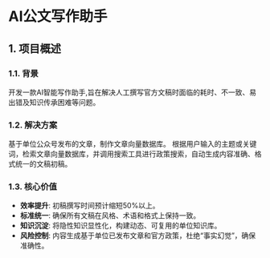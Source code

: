 # AI公文写作助手

## 1. 项目概述

### 1.1. 背景
开发一款AI智能写作助手,旨在解决人工撰写官方文稿时面临的耗时、不一致、易出错及知识传承困难等问题。

### 1.2. 解决方案
基于单位公众号发布的文章，制作文章向量数据库。
根据用户输入的主题或关键词，检索文章向量数据库，并调用搜索工具进行政策搜索，自动生成内容准确、格式统一的文稿初稿。

### 1.3. 核心价值
*   **效率提升**: 初稿撰写时间预计缩短50%以上。
*   **标准统一**: 确保所有文稿在风格、术语和格式上保持一致。
*   **知识沉淀**: 将隐性知识显性化，构建动态、可复用的单位知识库。
*   **风险控制**: 内容生成基于单位已发布文章和官方政策，杜绝“事实幻觉”，确保准确性。
